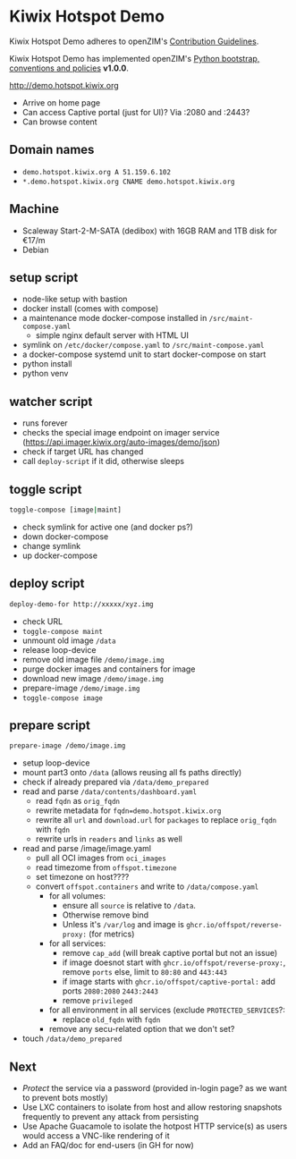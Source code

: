 # Kiwix Hotspot Demo

Kiwix Hotspot Demo adheres to openZIM's [Contribution Guidelines](https://github.com/openzim/overview/wiki/Contributing).

Kiwix Hotspot Demo has implemented openZIM's [Python bootstrap, conventions and policies](https://github.com/openzim/_python-bootstrap/docs/Policy.md) **v1.0.0**.

http://demo.hotspot.kiwix.org

- Arrive on home page
- Can access Captive portal (just for UI)? Via :2080 and :2443?
- Can browse content

## Domain names

- `demo.hotspot.kiwix.org A 51.159.6.102`
- `*.demo.hotspot.kiwix.org CNAME demo.hotspot.kiwix.org`

## Machine

- Scaleway Start-2-M-SATA (dedibox) with 16GB RAM and 1TB disk for €17/m
- Debian

## setup script

- node-like setup with bastion
- docker install (comes with compose)
- a maintenance mode docker-compose installed in `/src/maint-compose.yaml`
  - simple nginx default server with HTML UI
- symlink on `/etc/docker/compose.yaml` to `/src/maint-compose.yaml`
- a docker-compose systemd unit to start docker-compose on start
- python install
- python venv

## watcher script

- runs forever
- checks the special image endpoint on imager service (https://api.imager.kiwix.org/auto-images/demo/json)
- check if target URL has changed
- call `deploy-script` if it did, otherwise sleeps

## toggle script

```sh
toggle-compose [image|maint]
```

- check symlink for active one (and docker ps?)
- down docker-compose
- change symlink
- up docker-compose

## deploy script

```sh
deploy-demo-for http://xxxxx/xyz.img
```

- check URL
- `toggle-compose maint`
- unmount old image `/data`
- release loop-device
- remove old image file `/demo/image.img`
- purge docker images and containers for image
- download new image `/demo/image.img`
- prepare-image `/demo/image.img`
- `toggle-compose image`


## prepare script

```sh
prepare-image /demo/image.img
```

- setup loop-device
- mount part3 onto `/data` (allows reusing all fs paths directly)
- check if already prepared via `/data/demo_prepared`
- read and parse `/data/contents/dashboard.yaml`
  - read `fqdn` as `orig_fqdn`
  - rewrite metadata for `fqdn=demo.hotspot.kiwix.org`
  - rewrite all `url` and `download.url` for `packages` to replace `orig_fqdn` with `fqdn`
  - rewrite urls in `readers` and `links` as well
- read and parse /image/image.yaml
  - pull all OCI images from `oci_images`
  - read timezome from `offspot.timezone`
  - set timezone on host????
  - convert `offspot.containers` and write to `/data/compose.yaml`
    - for all volumes:
      - ensure all `source` is relative to `/data`.
      - Otherwise remove bind
      - Unless it's `/var/log` and image is `ghcr.io/offspot/reverse-proxy:` (for metrics)
    - for all services:
      - remove `cap_add` (will break captive portal but not an issue)
      - if image doesnot start with `ghcr.io/offspot/reverse-proxy:`, remove `ports` else, limit to `80:80` and `443:443`
      - if image starts with `ghcr.io/offspot/captive-portal:` add ports `2080:2080` `2443:2443`
      - remove `privileged`
    - for all environment in all services (exclude `PROTECTED_SERVICES`?:
      - replace `old_fqdn` with `fqdn`
    - remove any secu-related option that we don't set?
- touch `/data/demo_prepared`

## Next

- _Protect_ the service via a password (provided in-login page? as we want to prevent bots mostly)
- Use LXC containers to isolate from host and allow restoring snapshots frequently to prevent any attack from persisting
- Use Apache Guacamole to isolate the hotpost HTTP service(s) as users would access a VNC-like rendering of it
- Add an FAQ/doc for end-users (in GH for now)
